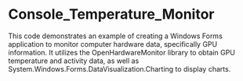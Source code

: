 # Console_Temperature_Monitor
 This code demonstrates an example of creating a Windows Forms application to monitor computer hardware data, specifically GPU information. It utilizes the OpenHardwareMonitor library to obtain GPU temperature and activity data, as well as System.Windows.Forms.DataVisualization.Charting to display charts.
